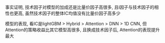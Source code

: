 事实证明, 技术因子对模型的加成还是比量价因子高很多, 且i因子与技术因子的相性也更高, 虽然技术因子的整体IC均值没有比量价因子高多少  

模型的表现, 看IC是lightGBM > Hybrid > Attention > DNN > 1D CNN, 但Attention的策略收益比其它模型高很多, 且换成技术因子后, Attention的表现提升最大

